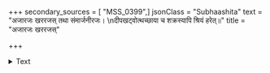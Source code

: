 +++
secondary_sources = [ "MSS_0399",]
jsonClass = "Subhaashita"
text = "अजारजः खररजस् तथा संमार्जनीरजः।  \nदीपखट्वोत्थच्छाया च शक्रस्यापि श्रियं हरेत्॥"
title = "अजारजः खररजस्"

+++

<details><summary>Text</summary>

अजारजः खररजस् तथा संमार्जनीरजः।  
दीपखट्वोत्थच्छाया च शक्रस्यापि श्रियं हरेत्॥
</details>
